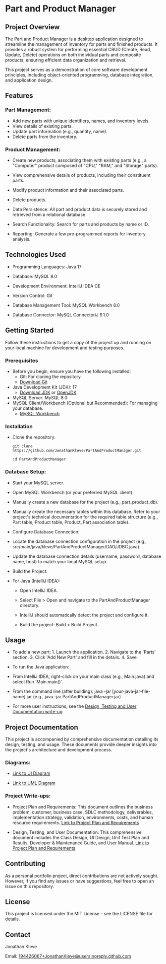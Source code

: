 # Part and Product Manager

## Project Overview

The Part and Product Manager is a desktop application designed to streamline the management of inventory for parts and finished products. It provides a robust system for performing essential CRUD (Create, Read, Update, Delete) operations on both individual parts and composite products, ensuring efficient data organization and retrieval.

This project serves as a demonstration of core software development principles, including object-oriented programming, database integration, and application design.

## Features
### Part Management:

* Add new parts with unique identifiers, names, and inventory levels.
* View details of existing parts.
* Update part information (e.g., quantity, name).
* Delete parts from the inventory.

### Product Management:

* Create new products, associating them with existing parts (e.g., a "Computer" product composed of "CPU," "RAM," and "Storage" parts).
* View comprehensive details of products, including their constituent parts.
* Modify product information and their associated parts.
* Delete products.

* Data Persistence: All part and product data is securely stored and retrieved from a relational database.

* Search Functionality: Search for parts and products by name or ID.

* Reporting: Generate a few pre-programmed reports for inventory analysis.

## Technologies Used
* Programming Languages: Java 17

* Database: MySQL 8.0

* Development Environment: IntelliJ IDEA CE

* Version Control: Git

* Database Management Tool: MySQL Workbench 8.0

* Database Connector: MySQL Connector/J 9.1.0

## Getting Started
Follow these instructions to get a copy of the project up and running on your local machine for development and testing purposes.

### Prerequisites
* Before you begin, ensure you have the following installed:
  * Git: For cloning the repository.
  * [Download Git](https://git-scm.com/downloads)
* Java Development Kit (JDK): 17
  * [Download JDK](https://www.oracle.com/java/technologies/downloads/) or [OpenJDK](https://openjdk.java.net/install/)
* MySQL Server: MySQL 8.0
* MySQL Client/Workbench (Optional but Recommended): For managing your database.
  * [MySQL Workbench](https://dev.mysql.com/downloads/workbench/)

### Installation
* Clone the repository:
  ```
  git clone https://github.com/JonathanKleve/PartAndProductManager.git
  
  cd PartAndProductManager
  ```

### Database Setup:

* Start your MySQL server.

* Open MySQL Workbench (or your preferred MySQL client).

* Manually create a new database for the project (e.g., part_product_db).

* Manually create the necessary tables within this database. Refer to your project's technical documentation for the required table structure (e.g., Part table, Product table, Product_Part association table).

* Configure Database Connection:

* Locate the database connection configuration in the project (e.g., src/main/java/kleve/PartAndProductManager/DAO/JDBC.java).

* Update the database connection details (username, password, database name, host) to match your local MySQL setup.

* Build the Project:

* For Java (IntelliJ IDEA):

  * Open IntelliJ IDEA.

  * Select File > Open and navigate to the PartAndProductManager directory.

  * IntelliJ should automatically detect the project and configure it.

  * Build the project: Build > Build Project.

## Usage
* To add a new part: 1. Launch the application. 2. Navigate to the 'Parts' section. 3. Click 'Add New Part' and fill in the details. 4. Save

* To run the Java application:

* From IntelliJ IDEA, right-click on your main class (e.g., Main.java) and select Run 'Main.main()'.

* From the command line (after building): java -jar [your-java-jar-file-name].jar (e.g., java -jar PartAndProductManager.jar)

* For more user instructions, see the [Design, Testing and User Documentation write-up](docs/Design%2C%20Testing%2C%20and%20User%20Documentation.docx)

## Project Documentation
This project is accompanied by comprehensive documentation detailing its design, testing, and usage. These documents provide deeper insights into the project's architecture and development process.

### Diagrams:

* [Link to UI Diagram](docs/UI%20Diagram.png)

* [Link to UML Diagram](docs/UML%20Diagram.png)

### Project Write-ups:

* Project Plan and Requirements: This document outlines the business problem, customer, business case, SDLC methodology, deliverables, implementation strategy, validation, environments, costs, and human resource requirements.
[Link to Project Plan and Requirements](docs/Project%20Plan%20and%20Requirements.pdf)

* Design, Testing, and User Documentation: This comprehensive document includes the Class Design, UI Design, Unit Test Plan and Results, Developer & Maintenance Guide, and User Manual.
[Link to Project Plan and Requirements](docs/Design%2C%20Testing%2C%20and%20User%20Documentation.pdf)

## Contributing
As a personal portfolio project, direct contributions are not actively sought. However, if you find any issues or have suggestions, feel free to open an issue on this repository.

## License
This project is licensed under the MIT License - see the LICENSE file for details.

## Contact

Jonathan Kleve

Email: 194426067+JonathanKleve@users.noreply.github.com
